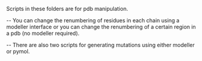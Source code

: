 Scripts in these folders are for pdb manipulation. 

-- You can change the renumbering of residues in each chain using a modeller interface or you can change the renumbering of a certain region in a pdb (no modeller required). 

-- There are also two scripts for generating mutations using either modeller or pymol.